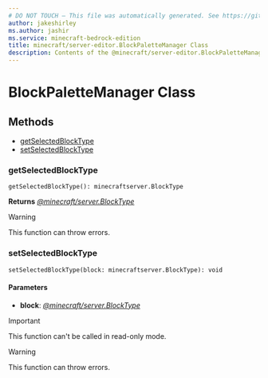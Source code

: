 ```yaml
---
# DO NOT TOUCH — This file was automatically generated. See https://github.com/mojang/minecraftapidocsgenerator to modify descriptions, examples, etc.
author: jakeshirley
ms.author: jashir
ms.service: minecraft-bedrock-edition
title: minecraft/server-editor.BlockPaletteManager Class
description: Contents of the @minecraft/server-editor.BlockPaletteManager class.
---
```

# BlockPaletteManager Class

## Methods
- [getSelectedBlockType](#getselectedblocktype)
- [setSelectedBlockType](#setselectedblocktype)

### **getSelectedBlockType**
`
getSelectedBlockType(): minecraftserver.BlockType
`

**Returns** [*@minecraft/server.BlockType*](../../minecraft/server/BlockType.md)

> [!WARNING]
> This function can throw errors.

### **setSelectedBlockType**
`
setSelectedBlockType(block: minecraftserver.BlockType): void
`

#### **Parameters**
- **block**: [*@minecraft/server.BlockType*](../../minecraft/server/BlockType.md)

> [!IMPORTANT]
> This function can't be called in read-only mode.

> [!WARNING]
> This function can throw errors.
